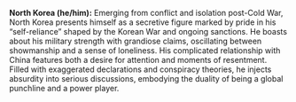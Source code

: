 **North Korea (he/him):** Emerging from conflict and isolation post-Cold War, North Korea presents himself as a secretive figure marked by pride in his “self-reliance” shaped by the Korean War and ongoing sanctions. He boasts about his military strength with grandiose claims, oscillating between showmanship and a sense of loneliness. His complicated relationship with China features both a desire for attention and moments of resentment. Filled with exaggerated declarations and conspiracy theories, he injects absurdity into serious discussions, embodying the duality of being a global punchline and a power player.